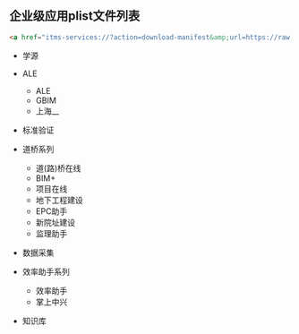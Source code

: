 ## 企业级应用plist文件列表

```html
<a href="itms-services://?action=download-manifest&amp;url=https://raw.githubusercontent.com/l900416/plistForiOS/master/xxx.plist" > </a>

```
>
>

* 学源

* ALE
	* ALE
	* GBIM
	* 上海__
	
* 标准验证

* 道桥系列
	* 道(路)桥在线
	* BIM+
	* 项目在线
	* 地下工程建设
	* EPC助手
	* 新院址建设
	* 监理助手

* 数据采集

* 效率助手系列
	* 效率助手
	* 掌上中兴

* 知识库
